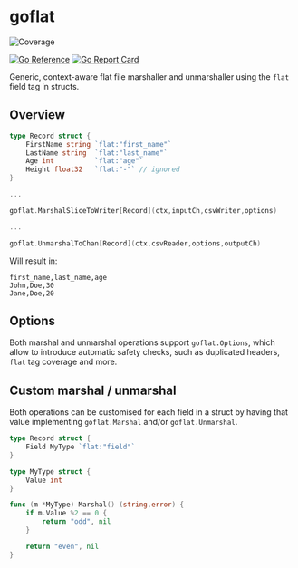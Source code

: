 # goflat
![Coverage](https://img.shields.io/badge/Coverage-81.3%25-brightgreen)

[![Go Reference](https://pkg.go.dev/badge/github.com/lzambarda/goflat.svg)](https://pkg.go.dev/github.com/lzambarda/goflat)
[![Go Report Card](https://goreportcard.com/badge/github.com/lzambarda/goflat)](https://goreportcard.com/report/github.com/lzambarda/goflat)

Generic, context-aware flat file marshaller and unmarshaller using the `flat` field tag in structs.

## Overview

```go
type Record struct {
    FirstName string `flat:"first_name"`
    LastName string  `flat:"last_name"`
    Age int          `flat:"age"`
    Height float32   `flat:"-"` // ignored
}

...

goflat.MarshalSliceToWriter[Record](ctx,inputCh,csvWriter,options)

...

goflat.UnmarshalToChan[Record](ctx,csvReader,options,outputCh)

```

Will result in:

```
first_name,last_name,age
John,Doe,30
Jane,Doe,20
```

## Options

Both marshal and unmarshal operations support `goflat.Options`, which allow to introduce automatic safety checks, such as duplicated headers, `flat` tag coverage and more.

## Custom marshal / unmarshal

Both operations can be customised for each field in a struct by having that value implementing `goflat.Marshal` and/or `goflat.Unmarshal`.

```go
type Record struct {
    Field MyType `flat:"field"`
}

type MyType struct {
    Value int
}

func (m *MyType) Marshal() (string,error) {
    if m.Value %2 == 0 {
        return "odd", nil
    }

    return "even", nil
}
```
